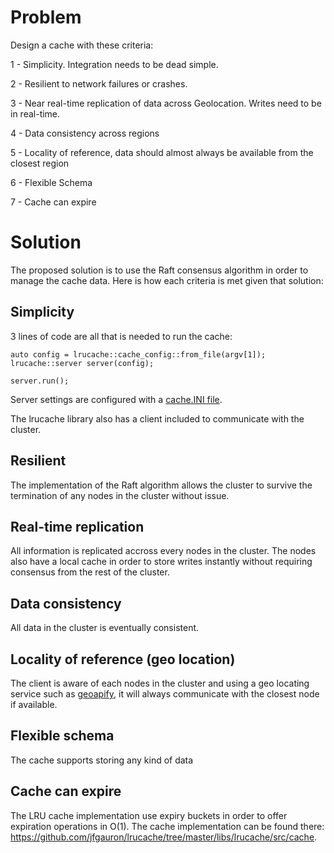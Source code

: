 # Problem

Design a cache with these criteria:

1 - Simplicity. Integration needs to be dead simple.

2 - Resilient to network failures or crashes.

3 - Near real-time replication of data across Geolocation. Writes need to be in real-time.

4 - Data consistency across regions

5 - Locality of reference, data should almost always be available from the closest region

6 - Flexible Schema

7 - Cache can expire


# Solution


The proposed solution is to use the Raft consensus algorithm in order to manage the cache data. Here is how each criteria is met given that solution:

## Simplicity

3 lines of code are all that is needed to run the cache:

```
auto config = lrucache::cache_config::from_file(argv[1]);
lrucache::server server(config);

server.run();
```

Server settings are configured with a [cache.INI file](https://github.com/jfgauron/lrucache/blob/master/cache1.ini).

The lrucache library also has a client included to communicate with the cluster.

## Resilient

The implementation of the Raft algorithm allows the cluster to survive the termination of any nodes in the cluster without issue.

## Real-time replication

All information is replicated accross every nodes in the cluster. The nodes also have a local cache in order to store writes instantly without requiring consensus from the rest of the cluster.

## Data consistency

All data in the cluster is eventually consistent.

## Locality of reference (geo location)

The client is aware of each nodes in the cluster and using a geo locating service such as [geoapify](https://apidocs.geoapify.com/docs/ip-geolocation), it will always communicate with the closest node if available.

## Flexible schema

The cache supports storing any kind of data

## Cache can expire

The LRU cache implementation use expiry buckets in order to offer expiration operations in O(1). The cache implementation can be found there: https://github.com/jfgauron/lrucache/tree/master/libs/lrucache/src/cache.
